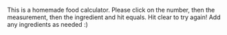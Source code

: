 This is a homemade food calculator. Please click on the number, then the measurement, then the ingredient and hit equals. Hit clear to try again! Add any ingredients as needed :)
